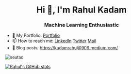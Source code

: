 <h1 align="center">Hi 👋, I'm Rahul Kadam</h1>
<h3 align="center">Machine Learning Enthusiastic</h3>


- 🔭 My Portfolio: [Portfolio](https://rahulkadam.super.site/)
- 📫 How to reach me: [LinkedIn](https://www.linkedin.com/in/rahuljkadam/) [Twitter](https://twitter.com/rahul_jalindar) [Mail](kadamrahulj0909@gmail.com)
- 📘 Blog posts: https://kadamrahulj0909.medium.com/



<p align="left"> <img src="https://komarev.com/ghpvc/?username=RAHUL-KAD" alt="seutao" /> </p>

[![Rahul's GitHub stats](https://github-readme-stats.vercel.app/api?username=RAHUL-KAD&show_icons=true&theme=radical)](https://github.com/anuraghazra/github-readme-stats)


<!--
**RAHUL-KAD/RAHUL-KAD** is a ✨ _special_ ✨ repository because its `README.md` (this file) appears on your GitHub profile.

Here are some ideas to get you started:

- 🔭 I’m currently working on ...
- 🌱 I’m currently learning ...
- 👯 I’m looking to collaborate on ...
- 🤔 I’m looking for help with ...
- 💬 Ask me about ...
-  How to reach me: ...
- 😄 Pronouns: ...
- ⚡ Fun fact: ...
-->
